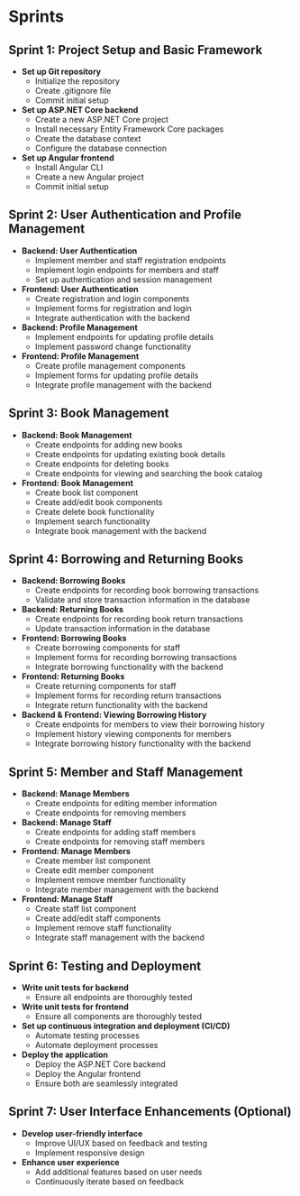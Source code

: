 # Sprints

## Sprint 1: Project Setup and Basic Framework
- **Set up Git repository**
  - Initialize the repository
  - Create .gitignore file
  - Commit initial setup
- **Set up ASP.NET Core backend**
  - Create a new ASP.NET Core project
  - Install necessary Entity Framework Core packages
  - Create the database context
  - Configure the database connection
- **Set up Angular frontend**
  - Install Angular CLI
  - Create a new Angular project
  - Commit initial setup

## Sprint 2: User Authentication and Profile Management
- **Backend: User Authentication**
  - Implement member and staff registration endpoints
  - Implement login endpoints for members and staff
  - Set up authentication and session management
- **Frontend: User Authentication**
  - Create registration and login components
  - Implement forms for registration and login
  - Integrate authentication with the backend
- **Backend: Profile Management**
  - Implement endpoints for updating profile details
  - Implement password change functionality
- **Frontend: Profile Management**
  - Create profile management components
  - Implement forms for updating profile details
  - Integrate profile management with the backend

## Sprint 3: Book Management
- **Backend: Book Management**
  - Create endpoints for adding new books
  - Create endpoints for updating existing book details
  - Create endpoints for deleting books
  - Create endpoints for viewing and searching the book catalog
- **Frontend: Book Management**
  - Create book list component
  - Create add/edit book components
  - Create delete book functionality
  - Implement search functionality
  - Integrate book management with the backend

## Sprint 4: Borrowing and Returning Books
- **Backend: Borrowing Books**
  - Create endpoints for recording book borrowing transactions
  - Validate and store transaction information in the database
- **Backend: Returning Books**
  - Create endpoints for recording book return transactions
  - Update transaction information in the database
- **Frontend: Borrowing Books**
  - Create borrowing components for staff
  - Implement forms for recording borrowing transactions
  - Integrate borrowing functionality with the backend
- **Frontend: Returning Books**
  - Create returning components for staff
  - Implement forms for recording return transactions
  - Integrate return functionality with the backend
- **Backend & Frontend: Viewing Borrowing History**
  - Create endpoints for members to view their borrowing history
  - Implement history viewing components for members
  - Integrate borrowing history functionality with the backend

## Sprint 5: Member and Staff Management
- **Backend: Manage Members**
  - Create endpoints for editing member information
  - Create endpoints for removing members
- **Backend: Manage Staff**
  - Create endpoints for adding staff members
  - Create endpoints for removing staff members
- **Frontend: Manage Members**
  - Create member list component
  - Create edit member component
  - Implement remove member functionality
  - Integrate member management with the backend
- **Frontend: Manage Staff**
  - Create staff list component
  - Create add/edit staff components
  - Implement remove staff functionality
  - Integrate staff management with the backend

## Sprint 6: Testing and Deployment
- **Write unit tests for backend**
  - Ensure all endpoints are thoroughly tested
- **Write unit tests for frontend**
  - Ensure all components are thoroughly tested
- **Set up continuous integration and deployment (CI/CD)**
  - Automate testing processes
  - Automate deployment processes
- **Deploy the application**
  - Deploy the ASP.NET Core backend
  - Deploy the Angular frontend
  - Ensure both are seamlessly integrated

## Sprint 7: User Interface Enhancements (Optional)
- **Develop user-friendly interface**
  - Improve UI/UX based on feedback and testing
  - Implement responsive design
- **Enhance user experience**
  - Add additional features based on user needs
  - Continuously iterate based on feedback